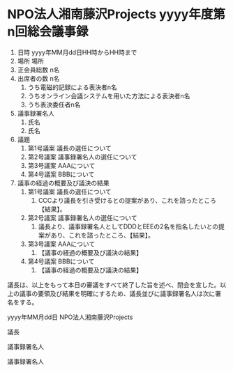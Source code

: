 # NPO法人湘南藤沢Projects yyyy年度第n回総会議事録

1. 日時 yyyy年MM月dd日HH時からHH時まで
2. 場所 場所
3. 正会員総数 n名
4. 出席者の数 n名
    1. うち電磁的記録による表決者n名
    2. うちオンライン会議システムを用いた方法による表決者n名
    3. うち表決委任者n名
5. 議事録署名人
    1. 氏名
    2. 氏名
6. 議題
    1. 第1号議案 議長の選任について
    2. 第2号議案 議事録署名人の選任について
    3. 第3号議案 AAAについて
    4. 第4号議案 BBBについて
7. 議事の経過の概要及び議決の結果
    1. 第1号議案 議長の選任について
        1. CCCより議長を引き受けるとの提案があり、これを諮ったところ【結果】。
    2. 第2号議案 議事録署名人の選任について
        1. 議長より、議事録署名人としてDDDとEEEの2名を指名したいとの提案があり、これを諮ったところ、【結果】。
    3. 第3号議案 AAAについて
        1. 【議事の経過の概要及び議決の結果】
    4. 第4号議案 BBBについて
        1. 【議事の経過の概要及び議決の結果】

議長は、以上をもって本日の審議をすべて終了した旨を述べ、閉会を宣した。以上の議事の要領及び結果を明確にするため、議長並びに議事録署名人は次に署名をする。

yyyy年MM月dd日 NPO法人湘南藤沢Projects

議長

議事録署名人

議事録署名人